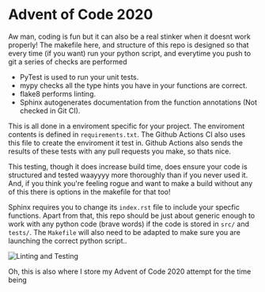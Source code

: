 # Advent of Code 2020 

Aw man, coding is fun but it can also be a real stinker when it doesnt work properly! 
The makefile here, and structure of this repo is designed so that every time (if you want) run your python script,
and everytime you push to git a series of checks are performed

 * PyTest is used to run your unit tests.
 * mypy checks all the type hints you have in your functions are correct.
 * flake8 performs linting.
 * Sphinx autogenerates documentation from the function annotations (Not checked in Git CI).

This is all done in a enviroment specific for your project. The enviroment contents is defined in
```requirements.txt```. The Github Actions CI also uses this file to create the enviroment it 
test in. Github Actions also sends the results of these tests with any pull requests you make, 
so thats nice.

This testing, though it does increase build time, does ensure your code is structured and tested waayyyy 
more thoroughly than if you never used it. And, if you think you're feeling rogue and want to 
make a build without any of this there is options in the makefile for that too!

Sphinx requires you to change its ```index.rst``` file to include your specfic functions. 
Apart from that, this repo should be just about generic enough to work with any python code (brave words)
if the code is stored in ```src/``` and ```tests/```. The ```Makefile``` will also need to 
be adapted to make sure you are launching the correct python script.. 

![Linting and Testing](https://github.com/andrewblance/advent_of_code_2020/workflows/Linting%20and%20Testing/badge.svg)

Oh, this is also where I store my Advent of Code 2020 attempt for the time being
